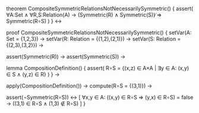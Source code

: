 theorem CompositeSymmetricRelationsNotNecessarilySymmetric() {
  assert(
    ∀A:Set ∧ ∀R,S:Relation(A) →
    (Symmetric(R) ∧ Symmetric(S)) ̸⇒ Symmetric(R∘S)
  )
} ↔

proof CompositeSymmetricRelationsNotNecessarilySymmetric() {
  setVar(A: Set = {1,2,3}) →
  setVar(R: Relation = {(1,2),(2,1)}) →
  setVar(S: Relation = {(2,3),(3,2)}) →
  
  assert(Symmetric(R)) →
  assert(Symmetric(S)) →
  
  lemma CompositionDefinition() {
    assert(
      R∘S = {(x,z) ∈ A×A | ∃y ∈ A: (x,y) ∈ S ∧ (y,z) ∈ R}
    )
  } →
  
  apply(CompositionDefinition()) →
  compute(R∘S = {(3,1)}) →
  
  assert(¬Symmetric(R∘S)) ↔
  [
    ∀x,y ∈ A: ((x,y) ∈ R∘S ⇒ (y,x) ∈ R∘S) = false →
    ((3,1) ∈ R∘S ∧ (1,3) ∉ R∘S)
  ]
}
